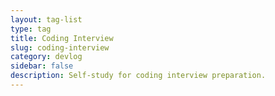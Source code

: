 ```yaml
---
layout: tag-list
type: tag
title: Coding Interview
slug: coding-interview
category: devlog
sidebar: false
description: Self-study for coding interview preparation.
---
```

